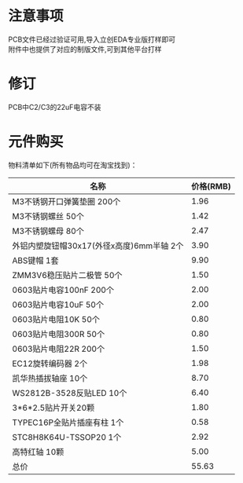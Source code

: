 # 注意事项

PCB文件已经过验证可用,导入立创EDA专业版打样即可  
附件中也提供了对应的制版文件,可到其他平台打样  

# 修订  
PCB中C2/C3的22uF电容不装  

# 元件购买

物料清单如下(所有物品均可在淘宝找到)： 

名称                          |      价格(RMB)
------------------------------|--------------
M3不锈钢开口弹簧垫圈 200个|1.96
M3不锈钢螺丝 50个|1.42
M3不锈钢螺母 80个|2.47
外铝内塑旋钮帽30x17(外径x高度)6mm半轴 2个|3.90
ABS键帽 1套|9.90
ZMM3V6稳压贴片二极管 50个|1.50
0603贴片电容100nF 200个|2.00
0603贴片电容10uF 50个|2.00
0603贴片电阻10K 50个|0.80
0603贴片电阻300R 50个|0.80
0603贴片电阻22R 200个|1.50
EC12旋转编码器 2个|1.98
凯华热插拔轴座 10个|8.70
WS2812B-3528反贴LED 10个|6.40
3\*6\*2.5贴片开关20颗|1.80
TYPEC16P全贴片插座有柱 1个|0.58
STC8H8K64U-TSSOP20 1个|2.92
高特红轴 10颗|5.00
总价|55.63
